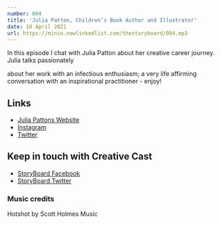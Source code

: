 ```yaml
---
number: 004
title: 'Julia Patton, Children’s Book Author and Illustrator'
date: 10 April 2021
url: https://minio.newlinkedlist.com/thestoryboard/004.mp3
---
```


In this episode I chat with Julia Patton about her creative career journey. Julia talks passionately 

about her work with an infectious enthusiasm; a very life affirming conversation with an inspirational practitioner - enjoy! 

## Links
* [Julia Pattons Website](http://www.juliapatton.co.uk/)
* [Instagram](https://www.instagram.com/julspatton/)
* [Twitter](https://twitter.com/julia_patton)

## Keep in touch with Creative Cast
* [StoryBoard Facebook](https://www.facebook.com/thestoryboardhub/)
* [StoryBoard Twitter](https://twitter.com/storyboardhub/)

### Music credits
Hotshot by Scott Holmes Music